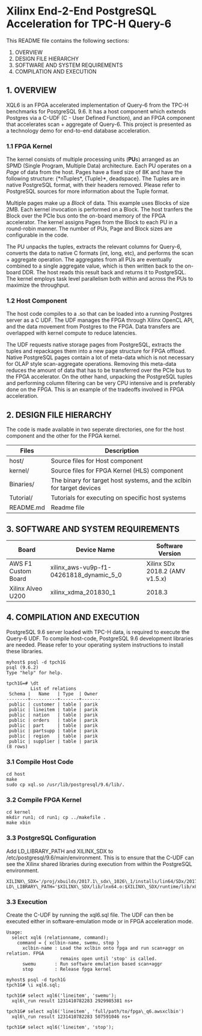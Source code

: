 Xilinx End-2-End PostgreSQL Acceleration for TPC-H Query-6
==========================================================

This README file contains the following sections:
  1. OVERVIEW
  2. DESIGN FILE HIERARCHY 
  3. SOFTWARE AND SYSTEM REQUIREMENTS 
  4. COMPILATION AND EXECUTION

## 1. OVERVIEW
XQL6 is an FPGA accelerated implementation of Query-6 from the TPC-H benchmarks for PostgreSQL 9.6. It has a host component which extends Postgres via a C-UDF (C - User Defined Function), and an FPGA component that accelerates scan + aggregate of Query-6. This project is presented as a technology demo for end-to-end database acceleration.

### 1.1 FPGA Kernel
The kernel consists of multiple processing units (**PU**s) arranged as an SPMD (Single Program, Multiple Data) architecture. Each PU operates on a *Page* of data from the host. Pages have a fixed size of 8K and have the following structure: {\*nTuples\*, {Tuple}\*, deadspace}. The Tuples are in native PostgreSQL format, with their headers removed. Please refer to PostgreSQL sources for more information about the Tuple format. 

Multiple pages make up a *Block* of data. This example uses Blocks of size 2MB. Each kernel invocation is performed on a Block. The host tranfers the Block over the PCIe bus onto the on-board memory of the FPGA accelerator. The kernel assigns Pages from the Block to each PU in a round-robin manner. The number of PUs, Page and Block sizes are configurable in the code. 

The PU unpacks the tuples, extracts the relevant columns for Query-6, converts the data to native C formats (int, long, etc), and performs the scan + aggregate operation. The aggregates from all PUs are eventually combined to a single aggregate value, which is then written back to the on-board DDR. The host reads this result back and returns it to PostgreSQL. The kernel employs task level parallelism both within and across the PUs to maximize the throughput.

### 1.2 Host Component
The host code compiles to a .so that can be loaded into a running Postgres server as a C UDF. The UDF manages the FPGA through Xilinx OpenCL API, and the data movement from Postgres to the FPGA. Data transfers are overlapped with kernel compute to reduce latencies. 

The UDF requests native storage pages from PostgreSQL, extracts the tuples and repackages them into a new page structure for FPGA offload. Native PostgreSQL pages contain a lot of meta-data which is not necessary for OLAP style scan-aggregate operations. Removing this meta-data reduces the amount of data that has to be transferred over the PCIe bus to the FPGA accelerator. On the other hand, unpacking the PostgreSQL tuples and performing column filtering can be very CPU intensive and is preferably done on the FPGA. This is an example of the tradeoffs involved in FPGA acceleration.

## 2. DESIGN FILE HIERARCHY
The code is made available in two seperate directories, one for the host component and the other for the FPGA kernel.

Files           | Description
----------------|----------------------------------------------------------------------------
host/           | Source files for Host component
kernel/         | Source files for FPGA Kernel (HLS) component
Binaries/       | The binary for target host systems, and the xclbin for target devices
Tutorial/       | Tutorials for executing on specific host systems
README.md       | Readme file

## 3. SOFTWARE AND SYSTEM REQUIREMENTS

|         Board       |                 Device Name               |    Software Version |
|---------------------|-------------------------------------------|-------------------------------------|
|AWS F1 Custom Board  | xilinx_aws-vu9p-f1-04261818_dynamic_5_0   |    Xilinx SDx 2018.2 (AMV v1.5.x)|
|Xilinx Alveo U200   | xilinx_xdma_201830_1  |    2018.3 |

## 4. COMPILATION AND EXECUTION
PostgreSQL 9.6 server loaded with TPC-H data, is required to execute the Query-6 UDF. To compile host-code, PostgreSQL 9.6 development libraries are needed. Please refer to your operating system instructions to install these libraries.

```
myhost$ psql -d tpch1G
psql (9.6.2)
Type "help" for help.

tpch1G=# \dt
         List of relations
 Schema |   Name   | Type  | Owner
--------+----------+-------+-------
 public | customer | table | parik
 public | lineitem | table | parik
 public | nation   | table | parik
 public | orders   | table | parik
 public | part     | table | parik
 public | partsupp | table | parik
 public | region   | table | parik
 public | supplier | table | parik
(8 rows)                                         
```

### 3.1 Compile Host Code
```
cd host
make
sudo cp xql.so /usr/lib/postgresql/9.6/lib/.
```
### 3.2 Compile FPGA Kernel
```
cd kernel
mkdir run1; cd run1; cp ../makefile .
make xbin
```

### 3.3 PostgreSQL Configuration
Add LD\_LIBRARY\_PATH and XILINX\_SDX to /etc/postgresql/9.6/main/environment. This is to ensure that the C-UDF can see the Xilinx shared libraries during execution from within the PostgreSQL environment.

```
XILINX\_SDX='/proj/xbuilds/2017.1\_sdx\_1026\_1/installs/lin64/SDx/2017.1'
LD\_LIBRARY\_PATH='$XILINX\_SDX/lib/lnx64.o:$XILINX\_SDX/runtime/lib/x86\_64'
```

### 3.3 Execution
Create the C-UDF by running the xql6.sql file. The UDF can then be executed either in software-emulation mode or in FPGA acceleration mode. 

```
Usage:
  select xql6 (relationname, command);
    command = { xclbin-name, swemu, stop }
      xclbin-name : Load the xclbin onto fpga and run scan+aggr on relation. FPGA
                    remains open until 'stop' is called.
      swemu       : Run software emulation based scan+aggr 
      stop        : Release fpga kernel
```

```
myhost$ psql -d tpch1G
tpch1G# \i xql6.sql;

tpch1G# select xql6('lineitem', 'swemu');
  xql6\_run result 1231410782283 2929985381 ns+

tpch1G# select xql6('lineitem', 'full/path/to/fpga\_q6.awsxclbin')
  xql6\_run result 1231410782283 507591046 ns+

tpch1G# select xql6('lineitem', 'stop');
```
